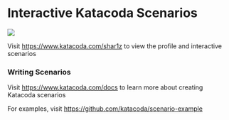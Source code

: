 # Interactive Katacoda Scenarios

[![](http://shields.katacoda.com/katacoda/shar1z/count.svg)](https://www.katacoda.com/shar1z "Get your profile on Katacoda.com")

Visit https://www.katacoda.com/shar1z to view the profile and interactive scenarios

### Writing Scenarios
Visit https://www.katacoda.com/docs to learn more about creating Katacoda scenarios

For examples, visit https://github.com/katacoda/scenario-example
